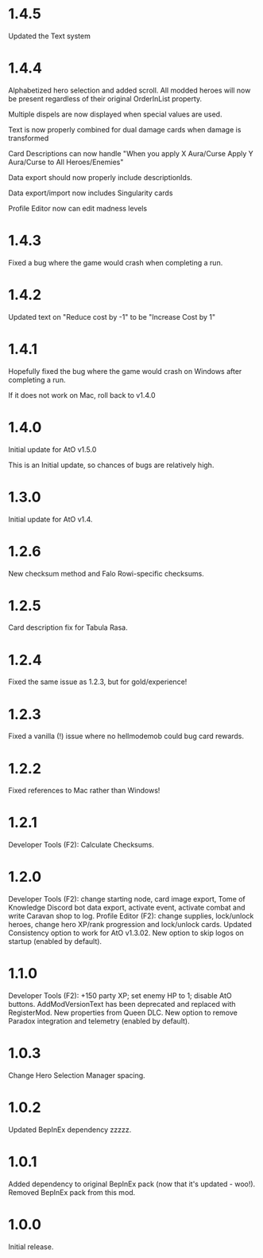 # 1.4.5

Updated the Text system

# 1.4.4

Alphabetized hero selection and added scroll. All modded heroes will now be present regardless of their original OrderInList property.

Multiple dispels are now displayed when special values are used.

Text is now properly combined for dual damage cards when damage is transformed

Card Descriptions can now handle "When you apply X Aura/Curse Apply Y Aura/Curse to All Heroes/Enemies"

Data export should now properly include descriptionIds.

Data export/import now includes Singularity cards

Profile Editor now can edit madness levels

# 1.4.3

Fixed a bug where the game would crash when completing a run.

# 1.4.2

Updated text on "Reduce cost by -1" to be "Increase Cost by 1"

# 1.4.1

Hopefully fixed the bug where the game would crash on Windows after completing a run.

If it does not work on Mac, roll back to v1.4.0

# 1.4.0

Initial update for AtO v1.5.0

This is an Initial update, so chances of bugs are relatively high.

# 1.3.0

Initial update for AtO v1.4.

# 1.2.6

New checksum method and Falo Rowi-specific checksums.

# 1.2.5

Card description fix for Tabula Rasa.

# 1.2.4

Fixed the same issue as 1.2.3, but for gold/experience!

# 1.2.3

Fixed a vanilla (!) issue where no hellmodemob could bug card rewards.

# 1.2.2

Fixed references to Mac rather than Windows!

# 1.2.1

Developer Tools (F2): Calculate Checksums.

# 1.2.0

Developer Tools (F2): change starting node, card image export, Tome of Knowledge Discord bot data export, activate event, activate combat and write Caravan shop to log.
Profile Editor (F2): change supplies, lock/unlock heroes, change hero XP/rank progression and lock/unlock cards.
Updated Consistency option to work for AtO v1.3.02.
New option to skip logos on startup (enabled by default).

# 1.1.0

Developer Tools (F2): +150 party XP; set enemy HP to 1; disable AtO buttons.
AddModVersionText has been deprecated and replaced with RegisterMod.
New properties from Queen DLC.
New option to remove Paradox integration and telemetry (enabled by default).

# 1.0.3

Change Hero Selection Manager spacing.

# 1.0.2

Updated BepInEx dependency zzzzz.

# 1.0.1

Added dependency to original BepInEx pack (now that it's updated - woo!).
Removed BepInEx pack from this mod.

# 1.0.0

Initial release.
